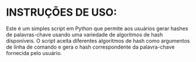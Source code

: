 # INSTRUÇÕES DE USO:
Este é um simples script em Python que permite aos usuários gerar hashes de palavras-chave usando uma variedade de algoritmos de hash disponíveis. O script aceita diferentes algoritmos de hash como argumentos de linha de comando e gera o hash correspondente da palavra-chave fornecida pelo usuário.
